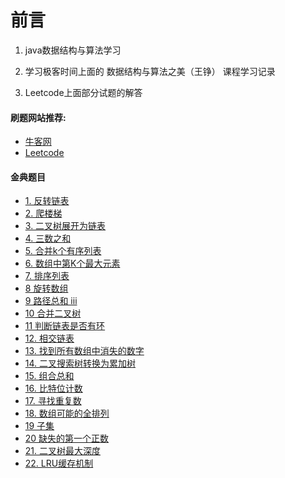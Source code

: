 # 前言 #

1. java数据结构与算法学习

2. 学习极客时间上面的  数据结构与算法之美（王铮） 课程学习记录

3. Leetcode上面部分试题的解答


#### 刷题网站推荐: ####

- [牛客网](https://www.nowcoder.com/ta/coding-interviews?from=cyc_github)
- [Leetcode](https://leetcode-cn.com/problemset/lcof/)

#### 金典题目 ####


- [1. 反转链表](https://github.com/gwself/datastructure-algorithms/blob/master/src/main/java/com/yunus/leetcode/level1/ReverseList.java)
- [2. 爬楼梯](https://github.com/gwself/datastructure-algorithms/blob/master/src/main/java/com/yunus/leetcode/level1/ClimbingStairs.java)
- [3. 二叉树展开为链表](https://github.com/gwself/datastructure-algorithms/blob/master/src/main/java/com/yunus/leetcode/level2/Flatten.java)
- [4. 三数之和](https://github.com/gwself/datastructure-algorithms/blob/master/src/main/java/com/yunus/leetcode/level2/ThreeSum.java)
- [5. 合并k个有序列表](https://github.com/gwself/datastructure-algorithms/blob/master/src/main/java/com/yunus/leetcode/level3/MergeKLists.java)
- [6. 数组中第K个最大元素](https://github.com/gwself/datastructure-algorithms/blob/master/src/main/java/com/yunus/leetcode/level2/FindKthLargest.java)
- [7. 排序列表](https://github.com/gwself/datastructure-algorithms/blob/master/src/main/java/com/yunus/leetcode/level2/SortList.java)
- [8 旋转数组](https://github.com/gwself/datastructure-algorithms/blob/master/src/main/java/com/yunus/leetcode/level1/RotateArray.java)
- [9 路径总和 iii](https://github.com/gwself/datastructure-algorithms/blob/master/src/main/java/com/yunus/leetcode/level1/PathSum.java)
- [10 合并二叉树](https://github.com/gwself/datastructure-algorithms/blob/master/src/main/java/com/yunus/leetcode/level1/MergeTrees.java)
- [11 判断链表是否有环](https://github.com/gwself/datastructure-algorithms/blob/master/src/main/java/com/yunus/leetcode/level1/HasCycleListNode.java)
- [12. 相交链表](https://github.com/gwself/datastructure-algorithms/blob/master/src/main/java/com/yunus/leetcode/level1/GetIntersectionNode.java)
- [13. 找到所有数组中消失的数字](https://github.com/gwself/datastructure-algorithms/blob/master/src/main/java/com/yunus/leetcode/level1/FindDisappearedNumbers.java)
- [14. 二叉搜索树转换为累加树](https://github.com/gwself/datastructure-algorithms/blob/master/src/main/java/com/yunus/leetcode/level1/ConvertBST.java)
- [15. 组合总和](https://github.com/gwself/datastructure-algorithms/blob/master/src/main/java/com/yunus/leetcode/level2/CombinationSum.java)
- [16. 比特位计数](https://github.com/gwself/datastructure-algorithms/blob/master/src/main/java/com/yunus/leetcode/level2/CountBits.java)
- [17. 寻找重复数](https://github.com/gwself/datastructure-algorithms/blob/master/src/main/java/com/yunus/leetcode/level2/FindDuplicate.java)
- [18. 数组可能的全排列](https://github.com/gwself/datastructure-algorithms/blob/master/src/main/java/com/yunus/leetcode/level2/Permute.java)
- [19 子集](https://github.com/gwself/datastructure-algorithms/blob/master/src/main/java/com/yunus/leetcode/level2/Subsets.java)
- [20 缺失的第一个正数](https://github.com/gwself/datastructure-algorithms/blob/master/src/main/java/com/yunus/leetcode/level3/FirstMissingPositive.java)
- [21. 二叉树最大深度](https://github.com/gwself/datastructure-algorithms/blob/master/src/main/java/com/yunus/leetcode/level1/MaxDepth.java)
- [22. LRU缓存机制](https://github.com/gwself/datastructure-algorithms/blob/master/src/main/java/com/yunus/leetcode/level2/LRUCache.java)